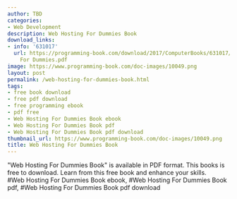 ```yaml
---
author: TBD
categories:
- Web Development
description: Web Hosting For Dummies Book
download_links:
- info: '631017'
  url: https://programming-book.com/download/2017/ComputerBooks/631017/Web Hosting
    For Dummies.pdf
image: https://www.programming-book.com/doc-images/10049.png
layout: post
permalink: /web-hosting-for-dummies-book.html
tags:
- free book download
- free pdf download
- free programming ebook
- pdf free
- Web Hosting For Dummies Book ebook
- Web Hosting For Dummies Book pdf
- Web Hosting For Dummies Book pdf download
thumbnail_url: https://www.programming-book.com/doc-images/10049.png
title: Web Hosting For Dummies Book
---
```


 
<div class="item-desc text-justify">
  "Web Hosting For Dummies Book" is available in PDF format. This books is free to download. Learn from this free book and enhance your skills.
  <br>
  #Web Hosting For Dummies Book ebook, #Web Hosting For Dummies Book pdf, #Web Hosting For Dummies Book pdf download
</div>